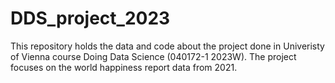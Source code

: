 # DDS_project_2023
This repository holds the data and code about the project done in Univeristy of Vienna course Doing Data Science (040172-1 2023W). The project focuses on the world happiness report data from 2021.
